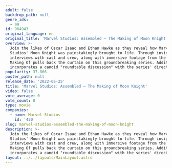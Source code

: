 ```yaml
---
adult: false
backdrop_path: null
genre_ids:
  - 99
id: 964943
original_language: en
original_title: 'Marvel Studios: Assembled – The Making of Moon Knight'
overview: >-
  Join the likes of Oscar Isaac and Ethan Hawke as they reveal how Marvel
  Studios' Moon Knight was painstakingly brought to life. Through insightful
  interviews with cast and crew, along with immersive footage from the set, this
  Making Of pulls back the curtain on this groundbreaking series. Additionally,
  incorporates a candid "roundtable discussion" with the series' directors.
popularity: 37.866
poster_path: null
release_date: '2022-05-25'
title: 'Marvel Studios: Assembled – The Making of Moon Knight'
video: false
vote_average: 0
vote_count: 0
type: movie
companies:
  - name: Marvel Studios
    id: '420'
slug: marvel-studios-assembled-the-making-of-moon-knight
description: >-
  Join the likes of Oscar Isaac and Ethan Hawke as they reveal how Marvel
  Studios' Moon Knight was painstakingly brought to life. Through insightful
  interviews with cast and crew, along with immersive footage from the set, this
  Making Of pulls back the curtain on this groundbreaking series. Additionally,
  incorporates a candid "roundtable discussion" with the series' directors.
layout: ../../layouts/MainLayout.astro
---
```


